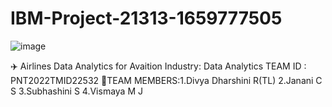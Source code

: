 # IBM-Project-21313-1659777505
![image](https://user-images.githubusercontent.com/104856514/201459821-83bcb243-bb70-4ec4-b7d6-133678fb0031.png)








✈️ Airlines Data Analytics for Avaition Industry: Data Analytics TEAM ID : PNT2022TMID22532
🤝‍TEAM MEMBERS:1.Divya Dharshini R(TL)
                2.Janani C S
                3.Subhashini S
                4.Vismaya M J
                
